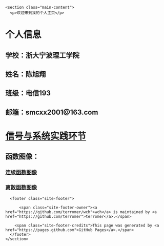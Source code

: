 </section>

    <section class="main-content">
      <p>欢迎来到我的个人主页</p>

<h1 id="个人信息">个人信息</h1>
<h2 id="学校浙江大学宁波理工学院">学校：浙大宁波理工学院</h2>
<h2 id="姓名吴晨晖">姓名：陈旭翔</h2>
<h2 id="班级电信193">班级：电信193</h2>
<h2 id="邮箱smcxx2001163com">邮箱：smcxx2001@163.com</h2>
<h1 id="信号与系统实践环节"><a href="https://github.com/terromer/wch/blob/main/README.md">信号与系统实践环节</a></h1>
<h2 id="函数图像">函数图像：</h2>
<h3 id="连续函数图像"><a href="https://github.com/terromer/wch/tree/main/%E8%BF%9E%E7%BB%AD%E5%87%BD%E6%95%B0">连续函数图像</a></h3>
<h3 id="离散函数图像"><a href="https://github.com/terromer/wch/tree/main/%E7%A6%BB%E6%95%A3%E5%87%BD%E6%95%B0">离散函数图像</a></h3>



      <footer class="site-footer">
        
          <span class="site-footer-owner"><a href="https://github.com/terromer/wch">wch</a> is maintained by <a href="https://github.com/terromer">terromer</a>.</span>
        
        <span class="site-footer-credits">This page was generated by <a href="https://pages.github.com">GitHub Pages</a>.</span>
      </footer>
    </section>

    
  </body>
</html>
